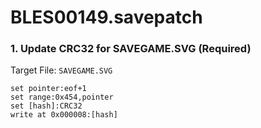 # BLES00149.savepatch

### 1. Update CRC32 for SAVEGAME.SVG (Required)

Target File: `SAVEGAME.SVG`

```
set pointer:eof+1
set range:0x454,pointer
set [hash]:CRC32
write at 0x000008:[hash]
```

